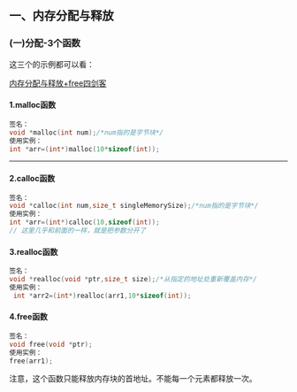 ## 一、内存分配与释放
### (一)分配-3个函数
这三个的示例都可以看：

[内存分配与释放+free四剑客](../1.malloc系列/test/分配释放4剑客.c)

#### 1.malloc函数
```c
签名：
void *malloc(int num);/*num指的是字节块*/
使用实例：
int *arr=(int*)malloc(10*sizeof(int));
```

---
#### 2.calloc函数
```c
签名：
void *calloc(int num,size_t singleMemorySize);/*num指的是字节块*/
使用实例：
int *arr=(int*)calloc(10,sizeof(int));
// 这里几乎和前面的一样，就是把参数分开了
```

#### 3.realloc函数
```c
签名：
void *realloc(void *ptr,size_t size);/*从指定的地址处重新覆盖内存*/
使用实例：
 int *arr2=(int*)realloc(arr1,10*sizeof(int));
```

#### 4.free函数
```c
签名：
void free(void *ptr);
使用实例：
free(arr1);
```
注意，这个函数只能释放内存块的首地址。不能每一个元素都释放一次。
